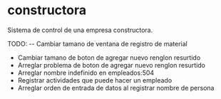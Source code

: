 # constructora
Sistema de control de una empresa constructora.


TODO:
-- Cambiar tamano de ventana de registro de material
- Cambiar tamano de boton de agregar nuevo renglon resurtido
- Arreglar problema de boton de agregar nuevo renglon resurtido
- Arreglar nombre indefinido en empleados:504
- Registrar actividades que puede hacer un empleado
- Arreglar orden de entrada de datos al registrar nombre de persona